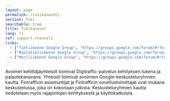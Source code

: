 ```yaml
---
layout: page
permalink: /tukikanavat/
section: Tuki
searchable: true
title: Tukikanavat
lang: fi
ref: support-channels
links:
  - ["Tieliikenne Google Group", "https://groups.google.com/forum/#!forum/roaddigitrafficfi"]
  - ["Rautatieliikenne Google Group", "https://groups.google.com/forum/#!forum/rata_digitraffic_fi"]
  - ["Meriliikenne Google Group", "https://groups.google.com/forum/#!forum/meridigitrafficfi"]
---
```


Avoimet kehittäjäyhteisöt toimivat Digitraffic-palvelun kehityksen tukena ja palautekanavana. Yhteisöt toimivat avoimien Google-keskusteluryhmien kautta. Fintrafficin asiantuntijat ja Fintrafficin sovellustoimittajat ovat mukana keskustelussa, joka on kokonaan julkista. Keskusteluryhmien kautta tiedotetaan myös rajapintojen kehityksestä ja käyttökatkoista.
